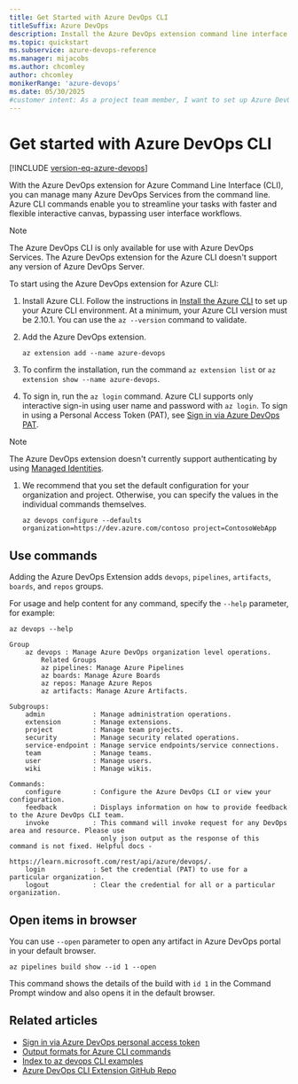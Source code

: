 ```yaml
---
title: Get Started with Azure DevOps CLI
titleSuffix: Azure DevOps 
description: Install the Azure DevOps extension command line interface. Learn how to sign on, configure defaults, access help, and open Azure DevOps services in a browser.
ms.topic: quickstart
ms.subservice: azure-devops-reference
ms.manager: mijacobs 
ms.author: chcomley  
author: chcomley
monikerRange: 'azure-devops'
ms.date: 05/30/2025
#customer intent: As a project team member, I want to set up Azure DevOps CLI and understand how to access pipelines, boards, repos, and artifacts. 
---
```


# Get started with Azure DevOps CLI

[!INCLUDE [version-eq-azure-devops](../includes/version-eq-azure-devops.md)]

With the Azure DevOps extension for Azure Command Line Interface (CLI), you can manage many Azure DevOps Services from the command line. Azure CLI commands enable you to streamline your tasks with faster and flexible interactive canvas, bypassing user interface workflows.

> [!NOTE]  
> The Azure DevOps CLI is only available for use with Azure DevOps Services. The Azure DevOps extension for the Azure CLI doesn't support any version of Azure DevOps Server.

To start using the Azure DevOps extension for Azure CLI:

1. Install Azure CLI. Follow the instructions in [Install the Azure CLI](/cli/azure/install-azure-cli) to set up your Azure CLI environment. At a minimum, your Azure CLI version must be 2.10.1. You can use the `az --version` command to validate.

1. Add the Azure DevOps extension.

   ```azurecli
   az extension add --name azure-devops
   ```

1. To confirm the installation, run the command `az extension list` or `az extension show --name azure-devops`.

1. To sign in, run the `az login` command. Azure CLI supports only interactive sign-in using user name and password with `az login`. To sign in using a Personal Access Token (PAT), see [Sign in via Azure DevOps PAT](log-in-via-pat.md).

> [!NOTE]  
> The Azure DevOps extension doesn't currently support authenticating by using [Managed Identities](../integrate/get-started/authentication/service-principal-managed-identity.md).

1. We recommend that you set the default configuration for your organization and project. Otherwise, you can specify the values in the individual commands themselves.  

   ```azurecli
   az devops configure --defaults organization=https://dev.azure.com/contoso project=ContosoWebApp
   ```

## Use commands

Adding the Azure DevOps Extension adds `devops`, `pipelines`, `artifacts`, `boards`, and `repos` groups.

For usage and help content for any command, specify the `--help` parameter, for example:

```azurecli
az devops --help
```

```output
Group
    az devops : Manage Azure DevOps organization level operations.
        Related Groups
        az pipelines: Manage Azure Pipelines
        az boards: Manage Azure Boards
        az repos: Manage Azure Repos
        az artifacts: Manage Azure Artifacts.
   
Subgroups:
    admin            : Manage administration operations.
    extension        : Manage extensions.
    project          : Manage team projects.
    security         : Manage security related operations.
    service-endpoint : Manage service endpoints/service connections.
    team             : Manage teams.
    user             : Manage users.
    wiki             : Manage wikis.

Commands:
    configure        : Configure the Azure DevOps CLI or view your configuration.
    feedback         : Displays information on how to provide feedback to the Azure DevOps CLI team.
    invoke           : This command will invoke request for any DevOps area and resource. Please use
                       only json output as the response of this command is not fixed. Helpful docs -
                       https://learn.microsoft.com/rest/api/azure/devops/.
    login            : Set the credential (PAT) to use for a particular organization.
    logout           : Clear the credential for all or a particular organization.
```

## Open items in browser

You can use `--open` parameter to open any artifact in Azure DevOps portal in your default browser.

```azurecli
az pipelines build show --id 1 --open
```

This command shows the details of the build with `id 1` in the Command Prompt window and also opens it in the default browser.

## Related articles

- [Sign in via Azure DevOps personal access token](log-in-via-pat.md)
- [Output formats for Azure CLI commands](/cli/azure/format-output-azure-cli)
- [Index to az devops CLI examples](quick-reference.md)
- [Azure DevOps CLI Extension GitHub Repo](https://github.com/Azure/azure-devops-cli-extension)
